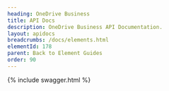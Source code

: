 ```yaml
---
heading: OneDrive Business
title: API Docs
description: OneDrive Business API Documentation.
layout: apidocs
breadcrumbs: /docs/elements.html
elementId: 178
parent: Back to Element Guides
order: 90
---
```


{% include swagger.html %}
